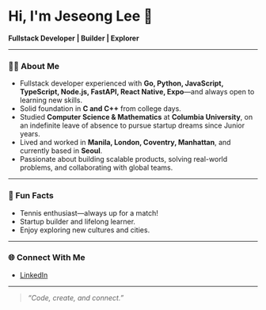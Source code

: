 # Hi, I'm Jeseong Lee 👋

**Fullstack Developer | Builder | Explorer**

---

### 👨‍💻 About Me

- Fullstack developer experienced with **Go, Python, JavaScript, TypeScript, Node.js, FastAPI, React Native, Expo**—and always open to learning new skills.
- Solid foundation in **C and C++** from college days.
- Studied **Computer Science & Mathematics** at **Columbia University**, on an indefinite leave of absence to pursue startup dreams since Junior years.
- Lived and worked in **Manila, London, Coventry, Manhattan**, and currently based in **Seoul**.
- Passionate about building scalable products, solving real-world problems, and collaborating with global teams.

---

### 🎾 Fun Facts

- Tennis enthusiast—always up for a match!
- Startup builder and lifelong learner.
- Enjoy exploring new cultures and cities.

---

### 🌐 Connect With Me

- [LinkedIn](https://www.linkedin.com/in/jeseong-l-681065240/)

---

> *“Code, create, and connect.”*
